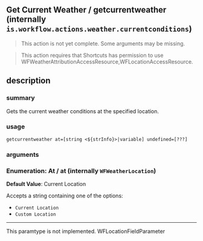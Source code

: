 
## Get Current Weather / getcurrentweather (internally `is.workflow.actions.weather.currentconditions`)

> This action is not yet complete. Some arguments may be missing.


> This action requires that Shortcuts has permission to use WFWeatherAttributionAccessResource,WFLocationAccessResource.


## description
### summary
Gets the current weather conditions at the specified location.


### usage
`getcurrentweather at=[string <${strInfo}>|variable] undefined=[???]`

### arguments
### Enumeration: At / at (internally `WFWeatherLocation`)
**Default Value**: Current Location


Accepts a string 
containing one of the options:

- `Current Location`
- `Custom Location`

---

This paramtype is not implemented. WFLocationFieldParameter

